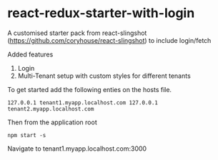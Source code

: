 # react-redux-starter-with-login
A customised starter pack from react-slingshot (https://github.com/coryhouse/react-slingshot) to include login/fetch 


Added features 

1. Login 
2. Multi-Tenant setup with custom styles for different tenants 

To get started add the following enties on the hosts file. 

`
127.0.0.1 tenant1.myapp.localhost.com
127.0.0.1 tenant2.myapp.localhost.com
`

Then from the application root

`
npm start -s
`

Navigate to tenant1.myapp.localhost.com:3000 
